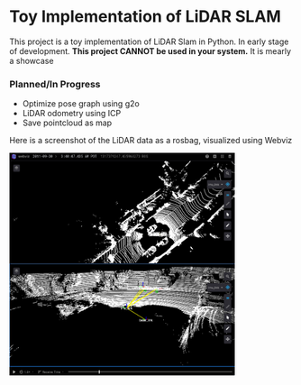 # Toy Implementation of LiDAR SLAM

This project is a toy implementation of LiDAR Slam in Python. In early stage of development.
**This project CANNOT be used in your system.** It is mearly a showcase

### Planned/In Progress
* Optimize pose graph using g2o
* LiDAR odometry using ICP
* Save pointcloud as map

Here is a screenshot of the LiDAR data as a rosbag, visualized using Webviz

<img src="webviz_lidar.png" width="400">
